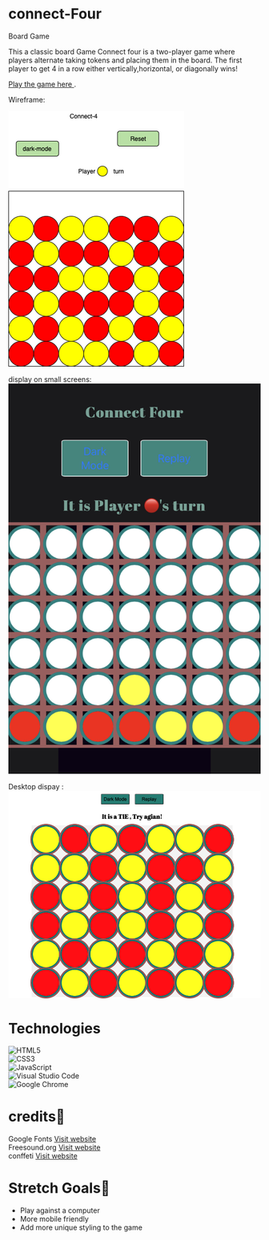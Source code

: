 # connect-Four
Board Game


This a classic board Game Connect four is a two-player game where players alternate taking tokens and placing them in the board. The first player to get 4 in a row either vertically,horizontal, or diagonally wins!

[Play the game here ](https://ah82021.github.io/connect-Four/).

Wireframe: 

![This is an image](./images/wireframe-4.png)


display on small screens: 
![This is an image](./images/mobile-display.jpg)


Desktop dispay :
![This is an image](./images/desktop%20display.png)


# Technologies 

 ![HTML5](https://img.shields.io/badge/html5-%23E34F26.svg?style=for-the-badge&logo=html5&logoColor=white) <br>
 ![CSS3](https://img.shields.io/badge/css3-%231572B6.svg?style=for-the-badge&logo=css3&logoColor=white) <br>
 ![JavaScript](https://img.shields.io/badge/javascript-%23323330.svg?style=for-the-badge&logo=javascript&logoColor=%23F7DF1E) <br>
 ![Visual Studio Code](https://img.shields.io/badge/Visual%20Studio%20Code-0078d7.svg?style=for-the-badge&logo=visual-studio-code&logoColor=white) <br>
 ![Google Chrome](https://img.shields.io/badge/Google%20Chrome-4285F4?style=for-the-badge&logo=GoogleChrome&logoColor=white)


# credits🙏 

  Google Fonts 
  [Visit website](https://https://fonts.google.com/) <br>
  Freesound.org
  [Visit website](https://freesound.org) <br>
 conffeti
 [Visit website](https://github.com/mathusummut/) 

  







 # Stretch Goals🧊 

* Play against a computer 
* More mobile friendly
* Add more unique styling to the game